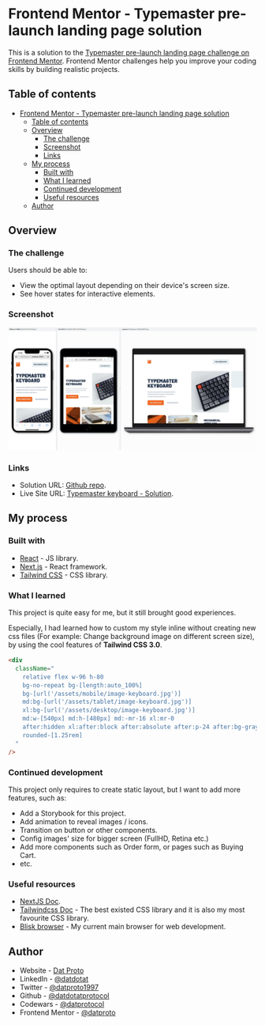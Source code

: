 # Frontend Mentor - Typemaster pre-launch landing page solution

This is a solution to the [Typemaster pre-launch landing page challenge on Frontend Mentor](https://www.frontendmentor.io/challenges/typemaster-prelaunch-landing-page-J6-Yj5J-X). Frontend Mentor challenges help you improve your coding skills by building realistic projects.

## Table of contents

- [Frontend Mentor - Typemaster pre-launch landing page solution](#frontend-mentor---typemaster-pre-launch-landing-page-solution)
  - [Table of contents](#table-of-contents)
  - [Overview](#overview)
    - [The challenge](#the-challenge)
    - [Screenshot](#screenshot)
    - [Links](#links)
  - [My process](#my-process)
    - [Built with](#built-with)
    - [What I learned](#what-i-learned)
    - [Continued development](#continued-development)
    - [Useful resources](#useful-resources)
  - [Author](#author)

## Overview

### The challenge

Users should be able to:

- View the optimal layout depending on their device's screen size.
- See hover states for interactive elements.

### Screenshot

![](./public/assets/screenshots/screenshot-device-set.png)

### Links

- Solution URL: [Github repo](https://github.com/datproto/Challenges---FrontendMentor_Typemaster-prelaunch-landing-page).
- Live Site URL: [Typemaster keyboard - Solution](https://challenges-frontend-mentor-typemaster-prelaunch-landing-page.vercel.app/).

## My process

### Built with

- [React](https://reactjs.org/) - JS library.
- [Next.js](https://nextjs.org/) - React framework.
- [Tailwind CSS](https://tailwindcss.com) - CSS library.

### What I learned

This project is quite easy for me, but it still brought good experiences.

Especially, I had learned how to custom my style inline without creating new css files (For example: Change background image on different screen size), by using the cool features of <b>Tailwind CSS 3.0</b>.

```html
<div
  className="
    relative flex w-96 h-80
    bg-no-repeat bg-[length:auto_100%] 
    bg-[url('/assets/mobile/image-keyboard.jpg')]
    md:bg-[url('/assets/tablet/image-keyboard.jpg')]
    xl:bg-[url('/assets/desktop/image-keyboard.jpg')]
    md:w-[540px] md:h-[480px] md:-mr-16 xl:mr-0
    after:hidden xl:after:block after:absolute after:p-24 after:bg-gray after:top-0 after:-right-[13.5rem] after:rounded-3xl
    rounded-[1.25rem]
  "
/>
```

### Continued development

This project only requires to create static layout, but I want to add more features, such as:

- Add a Storybook for this project.
- Add animation to reveal images / icons.
- Transition on button or other components.
- Config images' size for bigger screen (FullHD, Retina etc.)
- Add more components such as Order form, or pages such as Buying Cart.
- etc.

### Useful resources

- [NextJS Doc](https://nextjs.org/docs).
- [Tailwindcss Doc](https://tailwindcss.com/docs) - The best existed CSS library and it is also my most favourite CSS library.
- [Blisk browser](https://blisk.io) - My current main browser for web development.

## Author

- Website - [Dat Proto](https://datproto.com)
- LinkedIn - [@datdotat](https://www.linkedin.com/in/datdotat/)
- Twitter - [@datproto1997](https://www.twitter.com/datproto1997)
- Github - [@datdotatprotocol](https://github.com/datdotatprotocol)
- Codewars - [@datprotocol](https://www.codewars.com/users/datprotocol)
- Frontend Mentor - [@datproto](https://www.frontendmentor.io/profile/datproto)
